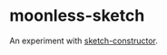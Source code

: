 # moonless-sketch

An experiment with [sketch-constructor](https://amzn.github.io/sketch-constructor/#/).
